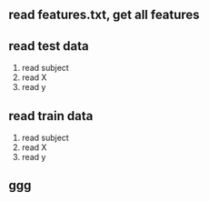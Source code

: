 ## read features.txt, get all features  
## read test data  
  1. read subject
  2. read X
  3. read y
## read train data  
  1. read subject
  2. read X
  3. read y
##   ggg
